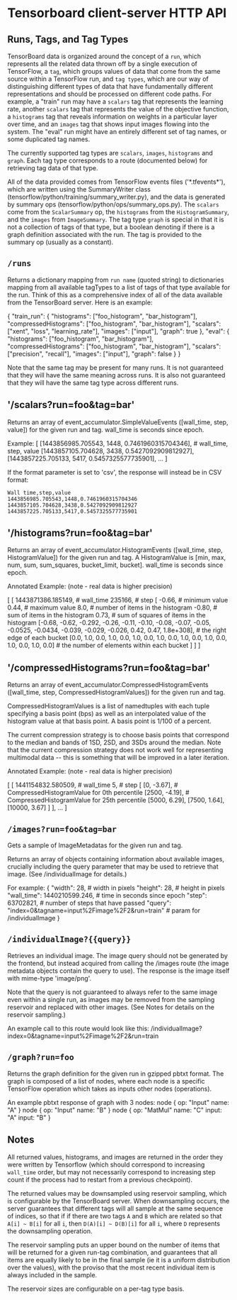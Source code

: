# Tensorboard client-server HTTP API

## Runs, Tags, and Tag Types

TensorBoard data is organized around the concept of a `run`, which represents
all the related data thrown off by a single execution of TensorFlow, a `tag`,
which groups values of data that come from the same source within a TensorFlow
run, and `tag types`, which are our way of distinguishing different types of
data that have fundamentally different representations and should be processed
on different code paths. For example, a "train" run may have a `scalars`
tag that represents the learning rate, another `scalars` tag that
represents the value of the objective function, a `histograms` tag that reveals
information on weights in a particular layer over time, and an `images` tag that
shows input images flowing into the system. The "eval" run might have an
entirely different set of tag names, or some duplicated tag names.

The currently supported tag types are `scalars`, `images`, `histograms` and
`graph`. Each tag type corresponds to a route (documented below) for
retrieving tag data of that type.

All of the data provided comes from TensorFlow events files ('\*.tfevents\*'),
which are written using the SummaryWriter class
(tensorflow/python/training/summary_writer.py), and the data is generated by
summary ops (tensorflow/python/ops/summary_ops.py). The `scalars` come from
the `ScalarSummary` op, the `histograms` from the `HistogramSummary`, and the
`images` from `ImageSummary`. The tag type `graph` is special in that it is not
a collection of tags of that type, but a boolean denoting if there is a graph
definition associated with the run. The tag is provided to the summary
op (usually as a constant).

## `/runs`

Returns a dictionary mapping from `run name` (quoted string) to dictionaries
mapping from all available tagTypes to a list of tags of that type available for
the run. Think of this as a comprehensive index of all of the data available
from the TensorBoard server. Here is an example:

{
  "train_run": {
    "histograms": ["foo_histogram", "bar_histogram"],
    "compressedHistograms": ["foo_histogram", "bar_histogram"],
    "scalars": ["xent", "loss", "learning_rate"],
    "images": ["input"],
    "graph": true
  },
  "eval": {
    "histograms": ["foo_histogram", "bar_histogram"],
    "compressedHistograms": ["foo_histogram", "bar_histogram"],
    "scalars": ["precision", "recall"],
    "images": ["input"],
    "graph": false
  }
}

Note that the same tag may be present for many runs. It is not guaranteed that
they will have the same meaning across runs. It is also not guaranteed that they
will have the same tag type across different runs.

## '/scalars?run=foo&tag=bar'

Returns an array of event_accumulator.SimpleValueEvents ([wall_time, step,
value]) for the given run and tag. wall_time is seconds since epoch.

Example:
[
  [1443856985.705543, 1448, 0.7461960315704346],  # wall_time, step, value
  [1443857105.704628, 3438, 0.5427092909812927],
  [1443857225.705133, 5417, 0.5457325577735901],
  ...
]

If the format parameter is set to 'csv', the response will instead be in CSV
format:

    Wall time,step,value
    1443856985.705543,1448,0.7461960315704346
    1443857105.704628,3438,0.5427092909812927
    1443857225.705133,5417,0.5457325577735901


## '/histograms?run=foo&tag=bar'

Returns an array of event_accumulator.HistogramEvents ([wall_time, step,
HistogramValue]) for the given run and tag. A HistogramValue is [min, max, num,
sum, sum_squares, bucket_limit, bucket]. wall_time is seconds since epoch.

Annotated Example: (note - real data is higher precision)

[
  [
    1443871386.185149, # wall_time
    235166,            # step
    [
      -0.66,           # minimum value
      0.44,            # maximum value
      8.0,             # number of items in the histogram
      -0.80,           # sum of items in the histogram
      0.73,            # sum of squares of items in the histogram
      [-0.68, -0.62, -0.292, -0.26, -0.11, -0.10, -0.08, -0.07, -0.05,
       -0.0525, -0.0434, -0.039, -0.029, -0.026, 0.42, 0.47, 1.8e+308],
                       # the right edge of each bucket
     [0.0, 1.0, 0.0, 1.0, 0.0, 1.0, 0.0, 1.0, 0.0, 1.0, 0.0, 1.0, 0.0, 1.0, 0.0,
      1.0, 0.0]        # the number of elements within each bucket
     ]
   ]
 ]

## '/compressedHistograms?run=foo&tag=bar'

Returns an array of event_accumulator.CompressedHistogramEvents ([wall_time,
step, CompressedHistogramValues]) for the given run and tag.

CompressedHistogramValues is a list of namedtuples with each tuple specifying
a basis point (bps) as well as an interpolated value of the histogram value
at that basis point. A basis point is 1/100 of a percent.

The current compression strategy is to choose basis points that correspond to
the median and bands of 1SD, 2SD, and 3SDs around the median. Note that the
current compression strategy does not work well for representing multimodal
data -- this is something that will be improved in a later iteration.

Annotated Example: (note - real data is higher precision)

[
  [
    1441154832.580509,   # wall_time
    5,                   # step
    [  [0, -3.67],       # CompressedHistogramValue for 0th percentile
       [2500, -4.19],    # CompressedHistogramValue for 25th percentile
       [5000, 6.29],
       [7500, 1.64],
       [10000, 3.67]
    ]
  ],
  ...
]

## `/images?run=foo&tag=bar`

Gets a sample of ImageMetadatas for the given run and tag.

Returns an array of objects containing information about available images,
crucially including the query parameter that may be used to retrieve that image.
(See /individualImage for details.)

For example:
      {
        "width": 28,                 # width in pixels
        "height": 28,                # height in pixels
        "wall_time": 1440210599.246, # time in seconds since epoch
        "step": 63702821,            # number of steps that have passed
        "query": "index=0&tagname=input%2Fimage%2F2&run=train"
                                     # param for /individualImage
      }

## `/individualImage?{{query}}`

Retrieves an individual image. The image query should not be generated by the
frontend, but instead acquired from calling the /images route (the image
metadata objects contain the query to use). The response is the image itself
with mime-type 'image/png'.

Note that the query is not guaranteed to always refer to the same image even
within a single run, as images may be removed from the sampling reservoir and
replaced with other images. (See Notes for details on the reservoir sampling.)

An example call to this route would look like this:
/individualImage?index=0&tagname=input%2Fimage%2F2&run=train

## `/graph?run=foo`

Returns the graph definition for the given run in gzipped pbtxt format. The
graph is composed of a list of nodes, where each node is a specific TensorFlow
operation which takes as inputs other nodes (operations).

An example pbtxt response of graph with 3 nodes:
node {
  op: "Input"
  name: "A"
}
node {
  op: "Input"
  name: "B"
}
node {
  op: "MatMul"
  name: "C"
  input: "A"
  input: "B"
}

## Notes

All returned values, histograms, and images are returned in the order they were
written by Tensorflow (which should correspond to increasing `wall_time` order,
but may not necessarily correspond to increasing step count if the process had
to restart from a previous checkpoint).

The returned values may be downsampled using reservoir sampling, which is
configurable by the TensorBoard server. When downsampling occurs, the server
guarantees that different tags will all sample at the same sequence of indices,
so that if if there are two tags `A` and `B` which are related so that `A[i] ~
B[i]` for all `i`, then `D(A)[i] ~ D(B)[i]` for all `i`, where `D` represents
the downsampling operation.

The reservoir sampling puts an upper bound on the number of items that will be
returned for a given run-tag combination, and guarantees that all items are
equally likely to be in the final sample (ie it is a uniform distribution over
the values), with the proviso that the most recent individual item is always
included in the sample.

The reservoir sizes are configurable on a per-tag type basis.

